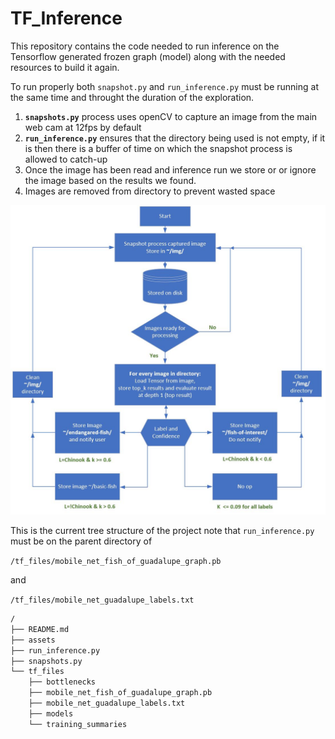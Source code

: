 # TF_Inference
This repository contains the code needed to run inference on the Tensorflow generated frozen graph (model) along with the needed resources to build it again.

To run properly both `snapshot.py` and `run_inference.py` must be running at the same time and throught the duration of the exploration. 

1. **`snapshots.py`** process uses openCV to capture an image from the main web cam at 12fps by default
2. **`run_inference.py`** ensures that the directory being used is not empty, if it is then there is a buffer of time on which the snapshot process is allowed to catch-up
3. Once the image has been read and inference run we store or or ignore the image based on the results we found.
4. Images are removed from directory to prevent wasted space

![img](assets/proc.JPG)

This is the current tree structure of the project note that `run_inference.py` must be on the parent directory of 

`/tf_files/mobile_net_fish_of_guadalupe_graph.pb` 

and 

`/tf_files/mobile_net_guadalupe_labels.txt`

~~~bash
/
├── README.md
├── assets
├── run_inference.py
├── snapshots.py
└── tf_files
    ├── bottlenecks
    ├── mobile_net_fish_of_guadalupe_graph.pb
    ├── mobile_net_guadalupe_labels.txt
    ├── models
    └── training_summaries
~~~
